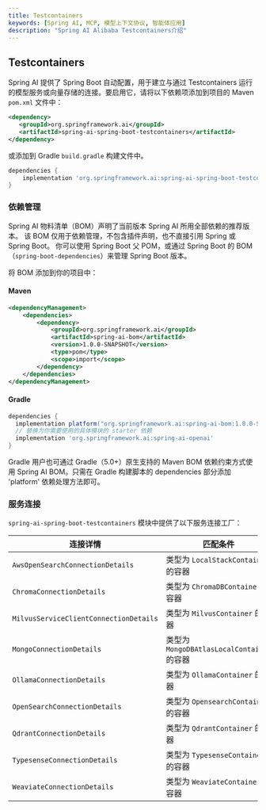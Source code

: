 ```yaml
---
title: Testcontainers
keywords: [Spring AI, MCP, 模型上下文协议, 智能体应用]
description: "Spring AI Alibaba Testcontainers介绍"
---
```


## Testcontainers

Spring AI 提供了 Spring Boot 自动配置，用于建立与通过 Testcontainers 运行的模型服务或向量存储的连接。要启用它，请将以下依赖项添加到项目的 Maven `pom.xml` 文件中：

```xml
<dependency>
   <groupId>org.springframework.ai</groupId>
   <artifactId>spring-ai-spring-boot-testcontainers</artifactId>
</dependency>
```

或添加到 Gradle `build.gradle` 构建文件中。

```groovy
dependencies {
    implementation 'org.springframework.ai:spring-ai-spring-boot-testcontainers'
}
```

### 依赖管理

Spring AI 物料清单（BOM）声明了当前版本 Spring AI 所用全部依赖的推荐版本。 该 BOM 仅用于依赖管理，不包含插件声明，也不直接引用 Spring 或 Spring Boot。 你可以使用 Spring Boot 父 POM，或通过 Spring Boot 的 BOM（`spring-boot-dependencies`）来管理 Spring Boot 版本。

将 BOM 添加到你的项目中：

#### Maven

```xml
<dependencyManagement>
    <dependencies>
        <dependency>
            <groupId>org.springframework.ai</groupId>
            <artifactId>spring-ai-bom</artifactId>
            <version>1.0.0-SNAPSHOT</version>
            <type>pom</type>
            <scope>import</scope>
        </dependency>
    </dependencies>
</dependencyManagement>
```

#### Gradle

```groovy
dependencies {
  implementation platform("org.springframework.ai:spring-ai-bom:1.0.0-SNAPSHOT")
  // 替换为你需要使用的具体模块的 starter 依赖
  implementation 'org.springframework.ai:spring-ai-openai'
}
```

Gradle 用户也可通过 Gradle（5.0+）原生支持的 Maven BOM 依赖约束方式使用 Spring AI BOM。只需在 Gradle 构建脚本的 dependencies 部分添加 'platform' 依赖处理方法即可。

### 服务连接

`spring-ai-spring-boot-testcontainers` 模块中提供了以下服务连接工厂：

| 连接详情                                   | 	匹配条件                                 |
|----------------------------------------|---------------------------------------|
| `AwsOpenSearchConnectionDetails`       | 类型为 `LocalStackContainer` 的容器         |
| `ChromaConnectionDetails`              | 类型为 `ChromaDBContainer` 的容器           |
| `MilvusServiceClientConnectionDetails` | 类型为 `MilvusContainer` 的容器             |
| `MongoConnectionDetails`               | 类型为 `MongoDBAtlasLocalContainer` 的容器  |
| `OllamaConnectionDetails`              | 类型为 `OllamaContainer` 的容器             |
| `OpenSearchConnectionDetails`          | 类型为 `OpensearchContainer` 的容器         |
| `QdrantConnectionDetails`              | 类型为 `QdrantContainer` 的容器             |
| `TypesenseConnectionDetails`           | 类型为 `TypesenseContainer` 的容器          |
| `WeaviateConnectionDetails`            | 类型为 `WeaviateContainer` 的容器           |



